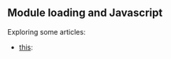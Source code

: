 ## Module loading and Javascript

Exploring some articles:
- [this](https://www.airpair.com/javascript/posts/the-mind-boggling-universe-of-javascript-modules):
  
